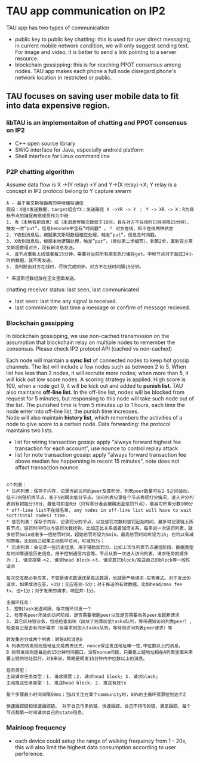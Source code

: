 # TAU app communication on IP2
TAU app has two types of communication
* public key to public key chatting: this is used for user direct messaging, in current mobile network condition, we will only suggest sending text. For image and video, it is better to send a link pointing to a server resource. 
* blockchain gossipping: this is for reaching PPOT consensus among nodes. TAU app makes each phone a full node disregard phone's network location in restricted or public. 

## TAU focuses on saving user mobile data to fit into data expensive region. 

### libTAU is an implementaiton of chatting and PPOT consensus on IP2
* C++ open source library
* SWIG interface for Java, especially android platform
* Shell interfece for Linux command line

### P2P chatting algorithm
Assume data flow is X ->(Y relay)->Y and Y->(X relay)->X; Y relay is a concept in IP2 protocol belong to Y capture swarm

```
A - 基于莱文斯坦距离的中继缓存通信
假设：X往Y发送数据，target组合YX；发送路径 X ->YR -> Y ； Y -> XR -> X；R为目标节点的捕捉网络成员作为中继
1. 当（本地有新消息）或（本消息传输次数低于10次，且在对方不在线时已经间隔15分钟），触发一次”put”，信息bencode中含有“时间戳“ 。？ 对方在线，和不在线两种状态
2. Y收到消息后，根据莱文斯坦数组相应处理，触发”put“，信息含时间戳。
3. X收到消息后，根据本地逻辑处理，触发”put“，（类似第二步细节）。到第2步，直到双方莱文斯坦数组对齐，没有新消息发送。
4. 当节点重新上线或者每15分钟，需要对当前所有朋友执行缓存get。中继节点对于超过24小时的数据，就不再发送。
5. 当判断出对方在线时，尽快完成同步。对方不在线时间隔15分钟。

* 来温斯坦数组放在正文里面发送。
```
chatting receiver status: last seen, last communicated
* last seen: last time any signal is received.
* last comminicate: last time a message or confirm of message recieved.

### Blockchain gossipping
In blockchain gossipping, we use non-cached transmission on the assumption that blockchain relay on multiple nodes to remember the consensus. Please check IP2 protocol API (cached vs non-cached)

Each node will maintain a **sync list**  of connected nodes to keep hot gossip channels. The list will include a few nodes such as between 2 to 5. When list has less than 2 nodes, it will recruite more nodes; when more than 5, it will kick out low score nodes. A scoring strategy is applied. High score is 100, when a node got 0, it will be kick out and added to **punish list**. TAU also maintains **off-line list**.
In the off-line list, nodes will be blocked from request for 5 minutes, but responsing to this node will take such node out of the list. The punished time is from 5 minutes up to 1 hours, each time the node enter into off-line list, the punish time increases.  
Node will also maintain **history list**, which remembers the activities of a node to give score to a certain node. 
Data forwarding: the protocol maintains two lists. 
* list for wiring transaction gossip: apply "always forward highest fee transaction for each account", use nounce to control replay attack
* list for note transaction gossip: apply "always forward transaction fee above median fee happenning in recent 15 minutes", note does not affact transaction nounce. 

```

4个列表：
* 访问列表：保存于内存，记录当前访问的peer及其积分，列表peer数量可在2-5之间波动，低于2则随机找节点，高于5则踢出低分节点。访问列表记录各个节点表现打分情况，进入评分列表则有初始分30分，最低可扣至0分（只有零分者会被踢出至惩罚节点），最高可积累分数100分
* off-line list不在线名单, any nodes in off-line list will have to wait sqrt(total nodes) time. 
* 惩罚列表：保存于内存，记录罚分的节点，以及惩罚次数和惩罚起始时间，最多可记录链上所有节点。惩罚时间可以与惩罚次数挂钩，比如正比关系或者加倍关系，每多进一次惩罚列表，就多惩罚5min或者多一倍惩罚时间，起始惩罚可设为5min，最高惩罚时间可设为1h; 也可以有减刑策略，比如自己如果主动挑中访问，可减刑3s；
* 历史列表：会记录一些历史信息，用于辅助加罚分。比如上次与列表节点通信阶段、数据类型及时间等通信历史信息，用于控制通信内容等。节点从第一次进入访问列表，请求任务的顺序为：1. 请求投票->2. 请求head block->3. 请求其它block/推送自己的block等一般性请求

每次交互都必有应答，不管是请求数据还是推送数据，也就是严格请求-应答模式。对于发出的请求，如果成功应答，+3分；无应答则-5分；对于推送的有效数据，比如head/max fee tx，也+1分；对于发来的请求，响应并-1分。

主循环任务：
1. 控制task发送间隔，每次循环只发一个
2. 检查各peer所处的访问阶段，是否需要增删peer以及是否需要向各peer发起新请求
3. 其它区块链业务，包括检查出块（出块了则添加至tasks队列，等待通知访问列表peer）,检查自己是否有同步需求（有需求则加入tasks队列，等待向访问列表peer请求）等

转发集合分成两个列表：转账A和消息B
A 列表的转发规则是地址交易费贵优先，nonce保证发送地址唯一性,中位数以上的消息。 
B 的转发规则是最近的15分钟时间窗口，没有nonce问题，只要是上链地址和在A列表里面未来要上链的地址就行。对B来说，策略是转发15分钟内中位数以上的消息。

任务类型：
主动请求任务类型：1. 请求投票；2. 请求head block; 3. 请求block;
主动推送任务类型：1. 推送head block; 2. 推送有效tx

每个步骤最小时间间隔50ms；当UI关注在某个community时，80%的主循环资源给到这个Z

快速跟踪链和慢速跟踪链。 对于自己币多的链，快速跟踪。自己不持币的链，满足跟踪。每个节点都第一时间请求自己的state信息。
```

### Mainloop frequency
* each device could setup the range of walking frequency from 1 - 20s, this will also limit the highest data consumption according to user perference. 
